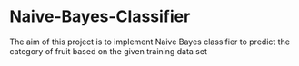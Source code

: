 # Naive-Bayes-Classifier
The aim of this project is to implement Naive Bayes classifier to predict the category of fruit based on the given training data set
